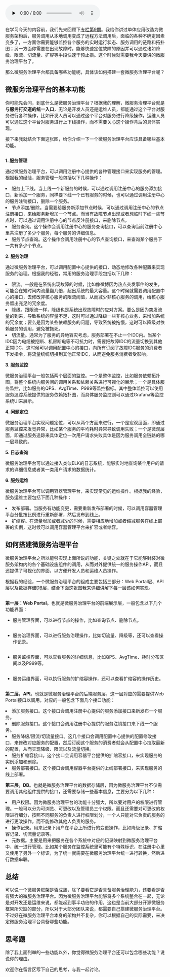 <audio id="audio" title="23 | 如何搭建微服务治理平台？" controls="" preload="none"><source id="mp3" src="https://static001.geekbang.org/resource/audio/73/a0/7363f3d040d420e75abd37fa69b696a0.mp3"></audio>

在学习今天的内容前，我们先来回顾下[专栏第9期](http://time.geekbang.org/column/article/18651)。我给你讲过单体应用改造为微服务架构后，服务调用从本地调用变成了远程方法调用后，面临的各种不确定因素变多了，一方面你需要能够监控各个服务的实时运行状态、服务调用的链路和拓扑图；另一方面你需要在出现故障时，能够快速定位故障的原因并可以通过诸如降级、限流、切流量、扩容等手段快速干预止损。这个时候就需要我今天要讲的微服务治理平台了。

那么微服务治理平台都具备哪些功能呢，具体该如何搭建一套微服务治理平台呢？

## 微服务治理平台的基本功能

你可能先会问，到底什么是微服务治理平台？根据我的理解，微服务治理平台就是**与服务打交道的统一入口**，无论是开发人员还是运维人员，都能通过这个平台对服务进行各种操作，比如开发人员可以通过这个平台对服务进行降级操作，运维人员可以通过这个平台对服务进行上下线操作，而不需要关心这个操作背后的具体实现。

接下来我就结合下面这张图，给你介绍一下一个微服务治理平台应该具备哪些基本功能。

<img src="https://static001.geekbang.org/resource/image/f5/5d/f5aa7ddbd2c0997839d3f292ea89975d.png" alt="" />

**1. 服务管理**

通过微服务治理平台，可以调用注册中心提供的各种管理接口来实现服务的管理。根据我的经验，服务管理一般包括以下几种操作：

<li>
服务上下线。当上线一个新服务的时候，可以通过调用注册中心的服务添加接口，新添加一个服务，同样要下线一个已有服务的时候，也可以通过调用注册中心的服务注销接口，删除一个服务。
</li>
<li>
节点添加/删除。当需要给服务新添加节点时候，可以通过调用注册中心的节点注册接口，来给服务新增加一个节点。而当有故障节点出现或者想临时下线一些节点时，可以通过调用注册中心的节点反注册接口，来删除节点。
</li>
<li>
服务查询。这个操作会调用注册中心的服务查询接口，可以查询当前注册中心里共注册了多少个服务，每个服务的详细信息。
</li>
<li>
服务节点查询。这个操作会调用注册中心的节点查询接口，来查询某个服务下一共有多少个节点。
</li>

**2. 服务治理**

通过微服务治理平台，可以调用配置中心提供的接口，动态地修改各种配置来实现服务的治理。根据我的经验，常用的服务治理手段包括以下几种：

<li>
限流。一般是在系统出现故障的时候，比如像微博因为热点突发事件的发生，可能会在短时间内流量翻几倍，超出系统的最大容量。这个时候就需要调用配置中心的接口，去修改非核心服务的限流阈值，从而减少非核心服务的调用，给核心服务留出充足的冗余度。
</li>
<li>
降级。跟限流一样，降级也是系统出现故障时的应对方案。要么是因为突发流量的到来，导致系统的容量不足，这时可以通过降级一些非核心业务，来增加系统的冗余度；要么是因为某些依赖服务的问题，导致系统被拖慢，这时可以降级对依赖服务的调用，避免被拖死。
</li>
<li>
切流量。通常为了服务的异地容灾考虑，服务部署在不止一个IDC内。当某个IDC因为电缆被挖断、机房断电等不可抗力时，需要把故障IDC的流量切换到其他正常IDC，这时候可以调用配置中心的接口，向所有订阅了故障IDC服务的消费者下发指令，将流量统统切换到其他正常IDC，从而避免服务消费者受影响。
</li>

**3. 服务监控**

微服务治理平台一般包括两个层面的监控。一个是整体监控，比如服务依赖拓扑图，将整个系统内服务间的调用关系和依赖关系进行可视化的展示；一个是具体服务监控，比如服务的QPS、AvgTime、P999等监控指标。其中整体监控可以使用服务追踪系统提供的服务依赖拓扑图，而具体服务监控则可以通过Grafana等监控系统UI来展示。

**4. 问题定位**

微服务治理平台实现问题定位，可以从两个方面来进行。一个是宏观层面，即通过服务监控来发觉异常，比如某个服务的平均耗时异常导致调用失败；一个是微观层面，即通过服务追踪来具体定位一次用户请求失败具体是因为服务调用全链路的哪一层导致的。

**5. 日志查询**

微服务治理平台可以通过接入类似ELK的日志系统，能够实时地查询某个用户的请求的详细信息或者某一类用户请求的数据统计。

**6. 服务运维**

微服务治理平台可以调用容器管理平台，来实现常见的运维操作。根据我的经验，服务运维主要包括下面几种操作：

<li>
发布部署。当服务有功能变更，需要重新发布部署的时候，可以调用容器管理平台分批按比例进行重新部署，然后发布到线上。
</li>
<li>
扩缩容。在流量增加或者减少的时候，需要相应地增加或者缩减服务在线上部署的实例，这时候可以调用容器管理平台来扩容或者缩容。
</li>

## 如何搭建微服务治理平台

微服务治理平台之所以能够实现上面所说的功能，关键之处就在于它能够封装对微服务架构内的各个基础设施组件的调用，从而对外提供统一的服务操作API，而且还提供了可视化的界面，以方便开发人员和运维人员操作。

根据我的经验，一个微服务治理平台的组成主要包括三部分：Web Portal层、API层以及数据存储DB层，结合下面这张图我来详细讲解下每一层该如何实现。

<img src="https://static001.geekbang.org/resource/image/60/e6/6092c301cfe5dc69abd3825e8ceedbe6.png" alt="" />

**第一层：Web Portal**。也就是微服务治理平台的前端展示层，一般包含以下几个功能界面：

- 服务管理界面，可以进行节点的操作，比如查询节点、删除节点。

<img src="https://static001.geekbang.org/resource/image/8a/49/8a21ed33fa1dc550dbc08c5cad993949.png" alt="" />

- 服务治理界面，可以进行服务治理操作，比如切流量、降级等，还可以查看操作记录。

<img src="https://static001.geekbang.org/resource/image/0b/84/0b2688db42e3c9b29f19d46eed0aae84.png" alt="" />

- 服务监控界面，可以查看服务的详细信息，比如QPS、AvgTime、耗时分布区间以及P999等。

<img src="https://static001.geekbang.org/resource/image/07/7b/078d10be60b8a6a804a709c7e896167b.png" alt="" />

- 服务运维界面，可以执行服务的扩缩容操作，还可以查看扩缩容的操作历史。

<img src="https://static001.geekbang.org/resource/image/be/52/be0ab5c9ba97efa0938a1eab10492a52.png" alt="" />

**第二层，API**。也就是微服务治理平台的后端服务层，这一层对应的需要提供Web Portal接口以调用，对应的一般包含下面几个接口功能：

<li>
添加服务接口。这个接口会调用注册中心提供的服务添加接口来新发布一个服务。
</li>
<li>
删除服务接口。这个接口会调用注册中心提供的服务注销接口来下线一个服务。
</li>
<li>
服务降级/限流/切流量接口。这几个接口会调用配置中心提供的配置修改接口，来修改对应服务的配置，然后订阅这个服务的消费者就会从配置中心拉取最新的配置，从而实现降级、限流以及流量切换。
</li>
<li>
服务扩缩容接口。这个接口会调用容器平台提供的扩缩容接口，来实现服务的实例添加和删除。
</li>
<li>
服务部署接口。这个接口会调用容器平台提供的上线部署接口，来实现服务的线上部署。
</li>

**第三层，DB**。也就是微服务治理平台的数据存储层，因为微服务治理平台不仅需要调用其他组件提供的接口，还需要存储一些基本信息，主要分为以下几种：

<li>
用户权限。因为微服务治理平台的功能十分强大，所以要对用户的权限进行管理。一般可以分为可浏览、可更改以及管理员三个权限。而且还需要对可更改的权限进行细分，按照不同服务的负责人进行权限划分，一个人只能对它负责的服务的进行更改操作，而不能修改其他人负责的服务。
</li>
<li>
操作记录。用来记录下用户在平台上所进行的变更操作，比如降级记录、扩缩容记录、切流量记录等。
</li>
<li>
元数据。主要是用来把服务在各个系统中对应的记录映射到微服务治理平台中，统一进行管理。比如某个服务在监控系统里可能有个特殊标识，在注册中心里又使用了另外一个标识，为了统一就需要在微服务治理平台统一进行转换，然后进行数据串联。
</li>

## 总结

可以说一个微服务框架是否成熟，除了要看它是否具备服务治理能力，还要看是否有强大的微服务治理平台。因为微服务治理平台能够将多个系统整合在一起，无论是对开发还是运维来说，都能起到事半功倍的作用，这也是当前大部分开源微服务框架所欠缺的部分，所以对于大部分团队来说，都需要自己搭建微服务治理平台。不过好在微服务治理平台本身的架构并不复杂，你可以根据自己的实际需要，来决定微服务治理平台具备哪些功能。

## 思考题

除了我上面列举的一些功能以外，你觉得微服务治理平台还可以包含哪些功能？说说你的理由。

欢迎你在留言区写下自己的思考，与我一起讨论。


